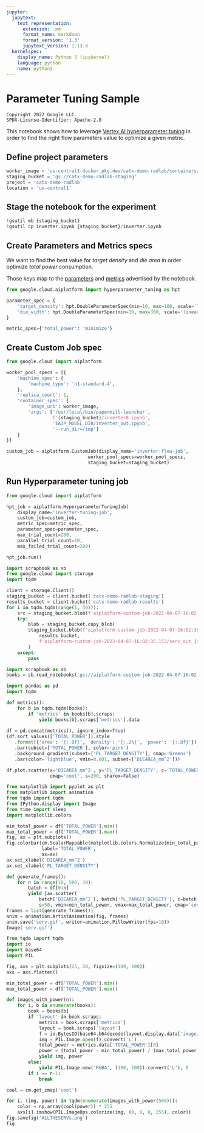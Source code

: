 ```yaml
---
jupyter:
  jupytext:
    text_representation:
      extension: .md
      format_name: markdown
      format_version: '1.3'
      jupytext_version: 1.13.8
  kernelspec:
    display_name: Python 3 (ipykernel)
    language: python
    name: python3
---
```


<!-- #region tags=[] -->
# Parameter Tuning Sample

```
Copyright 2022 Google LLC.
SPDX-License-Identifier: Apache-2.0
```

This notebook shows how to leverage [Vertex AI hyperparameter tuning](https://cloud.google.com/vertex-ai/docs/training/hyperparameter-tuning-overview) in order to find the right flow parameters value to optimize a given metric.
<!-- #endregion -->

## Define project parameters

```python tags=["parameters"]
worker_image = 'us-central1-docker.pkg.dev/catx-demo-radlab/containers/silicon-design-ubuntu-2004:latest'
staging_bucket = 'gs://catx-demo-radlab-staging'
project = 'catx-demo-radlab'
location = 'us-central1'
```

## Stage the notebook for the experiment

```python tags=[]
!gsutil mb {staging_bucket}
!gsutil cp inverter.ipynb {staging_bucket}/inverter.ipynb
```

## Create Parameters and Metrics specs

We want to find the best value for *target density* and *die area* in order optimize *total power* consumption.

Those keys map to the [parameters](https://papermill.readthedocs.io/en/latest/usage-parameterize.html) and [metrics](https://github.com/GoogleCloudPlatform/cloudml-hypertune) advertised by the notebook.

```python tags=[]
from google.cloud.aiplatform import hyperparameter_tuning as hpt

parameter_spec = {
    'target_density': hpt.DoubleParameterSpec(min=10, max=100, scale='log'),
    'die_width': hpt.DoubleParameterSpec(min=10, max=300, scale='linear'),
}

metric_spec={'total_power': 'minimize'}
```

## Create Custom Job spec

```python tags=[]
from google.cloud import aiplatform

worker_pool_specs = [{
    'machine_spec': {
        'machine_type': 'n1-standard-4',
    },
    'replica_count': 1,
    'container_spec': {
        'image_uri': worker_image,
        'args': ['/usr/local/bin/papermill-launcher', 
                 f'{staging_bucket}/inverter8.ipynb',
                 '$AIP_MODEL_DIR/inverter_out.ipynb',
                 '--run_dir=/tmp']
    }
}]

custom_job = aiplatform.CustomJob(display_name='inverter-flow-job',
                              worker_pool_specs=worker_pool_specs,
                              staging_bucket=staging_bucket)
```

## Run Hyperparameter tuning job

```python tags=[]
from google.cloud import aiplatform

hpt_job = aiplatform.HyperparameterTuningJob(
    display_name='inverter-tuning-job',
    custom_job=custom_job,
    metric_spec=metric_spec,
    parameter_spec=parameter_spec,
    max_trial_count=200,
    parallel_trial_count=10,
    max_failed_trial_count=200)

hpt_job.run()
```

```python
import scrapbook as sb
from google.cloud import storage
import tqdm

client = storage.Client()
staging_bucket = client.bucket('catx-demo-radlab-staging')
results_bucket = client.bucket('catx-demo-radlab-results')
for i in tqdm.tqdm(range(1, 501)):
    src = staging_bucket.blob(f'aiplatform-custom-job-2022-04-07-16:02:35.153/{i}/model/serv_out.ipynb')
    try:
        blob = staging_bucket.copy_blob(
        staging_bucket.blob(f'aiplatform-custom-job-2022-04-07-16:02:35.153/{i}/model/serv_out.ipynb'),
            results_bucket,
            f'aiplatform-custom-job-2022-04-07-16:02:35.153/serv_out_{i}.ipynb'
        )
    except:
        pass
```

```python tags=[]
import scrapbook as sb
books = sb.read_notebooks('gs://aiplatform-custom-job-2022-04-07-16:02:35.153/')
```

```python
import pandas as pd
import tqdm

def metrics():
    for b in tqdm.tqdm(books):
        if 'metrics' in books[b].scraps:
            yield books[b].scraps['metrics'].data
        
df = pd.concat(metrics(), ignore_index=True)
(df.sort_values(['TOTAL_POWER']).style
   .format({'area': '{:.8f}', 'density': '{:.2%}', 'power': '{:.8f}'})
   .bar(subset=['TOTAL_POWER'], color='pink')
   .background_gradient(subset=['PL_TARGET_DENSITY'], cmap='Greens')
   .bar(color='lightblue', vmin=0.001, subset=['DIEAREA_mm^2']))
```

```python
df.plot.scatter(x='DIEAREA_mm^2', y='PL_TARGET_DENSITY', c='TOTAL_POWER',
                cmap='cool', s=200, sharex=False)
```

```python
from matplotlib import pyplot as plt
from matplotlib import animation
from tqdm import tqdm
from IPython.display import Image
from time import sleep
import matplotlib.colors

min_total_power = df['TOTAL_POWER'].min()
max_total_power = df['TOTAL_POWER'].max()
fig, ax = plt.subplots()
fig.colorbar(cm.ScalarMappable(matplotlib.colors.Normalize(min_total_power, max_total_power), cmap='cool'), 
             label='TOTAL_POWER',
             ax=ax)
ax.set_xlabel('DIEAREA_mm^2')
ax.set_xlabel('PL_TARGET_DENSITY')

def generate_frames():
    for n in range(10, 500, 10):
        batch = df[0:n]
        yield [ax.scatter(
            batch['DIEAREA_mm^2'], batch['PL_TARGET_DENSITY'], c=batch['TOTAL_POWER'],
            s=50, vmin=min_total_power, vmax=max_total_power, cmap='cool')]
frames = list(generate_frames())
anim = animation.ArtistAnimation(fig, frames)
anim.save('serv.gif', writer=animation.PillowWriter(fps=10))
Image('serv.gif')
```

```python
from tqdm import tqdm
import io
import base64
import PIL

fig, axs = plt.subplots(25, 20, figsize=(100, 100))
axs = axs.flatten()

min_total_power = df['TOTAL_POWER'].min()
max_total_power = df['TOTAL_POWER'].max()

def images_with_power(n):
    for i, b in enumerate(books):
        book = books[b]
        if 'layout' in book.scraps:
            metrics = book.scraps['metrics']
            layout = book.scraps['layout']
            f = io.BytesIO(base64.b64decode(layout.display.data['image/png']))
            img = PIL.Image.open(f).convert('L')
            total_power = metrics.data['TOTAL_POWER'][0]
            power = (total_power - min_total_power) / (max_total_power - min_total_power)
            yield img, power
        else:
            yield PIL.Image.new('RGBA', (100, 100)).convert('L'), 0
        if i == n-1:
            break

cool = cm.get_cmap('cool')

for i, (img, power) in tqdm(enumerate(images_with_power(500))):
    color = np.array(cool(power)) * 255
    axs[i].imshow(PIL.ImageOps.colorize(img, (0, 0, 0, 255), color))
fig.savefig('ALLTHESERVs.png')
fig
```
